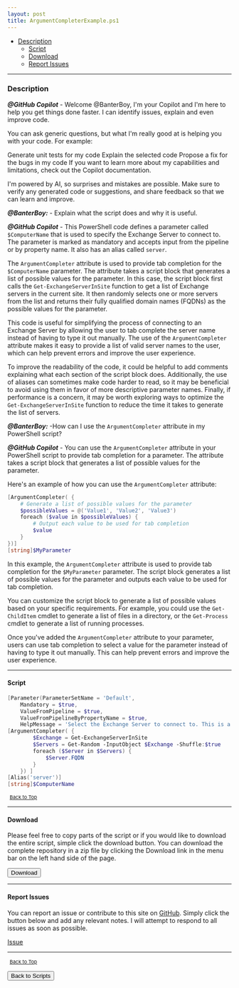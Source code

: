 ```yaml
---
layout: post
title: ArgumentCompleterExample.ps1
---
```


- [Description](#description)
  - [Script](#script)
  - [Download](#download)
  - [Report Issues](#report-issues)

---

### Description

**_@GitHub Copilot_** - Welcome @BanterBoy, I'm your Copilot and I'm here to help you get things done faster. I can identify issues, explain and even improve code.

You can ask generic questions, but what I'm really good at is helping you with your code. For example:

Generate unit tests for my code
Explain the selected code
Propose a fix for the bugs in my code
If you want to learn more about my capabilities and limitations, check out the Copilot documentation.

I'm powered by AI, so surprises and mistakes are possible. Make sure to verify any generated code or suggestions, and share feedback so that we can learn and improve.

**_@BanterBoy:_** - Explain what the script does and why it is useful.

**_@GitHub Copilot_** - This PowerShell code defines a parameter called `$ComputerName` that is used to specify the Exchange Server to connect to. The parameter is marked as mandatory and accepts input from the pipeline or by property name. It also has an alias called `server`.

The `ArgumentCompleter` attribute is used to provide tab completion for the `$ComputerName` parameter. The attribute takes a script block that generates a list of possible values for the parameter. In this case, the script block first calls the `Get-ExchangeServerInSite` function to get a list of Exchange servers in the current site. It then randomly selects one or more servers from the list and returns their fully qualified domain names (FQDNs) as the possible values for the parameter.

This code is useful for simplifying the process of connecting to an Exchange Server by allowing the user to tab complete the server name instead of having to type it out manually. The use of the `ArgumentCompleter` attribute makes it easy to provide a list of valid server names to the user, which can help prevent errors and improve the user experience.

To improve the readability of the code, it could be helpful to add comments explaining what each section of the script block does. Additionally, the use of aliases can sometimes make code harder to read, so it may be beneficial to avoid using them in favor of more descriptive parameter names. Finally, if performance is a concern, it may be worth exploring ways to optimize the `Get-ExchangeServerInSite` function to reduce the time it takes to generate the list of servers.

**_@BanterBoy:_** -How can I use the `ArgumentCompleter` attribute in my PowerShell script?

**_@GitHub Copilot_** - You can use the `ArgumentCompleter` attribute in your PowerShell script to provide tab completion for a parameter. The attribute takes a script block that generates a list of possible values for the parameter.

Here's an example of how you can use the `ArgumentCompleter` attribute:

```powershell
[ArgumentCompleter( {
    # Generate a list of possible values for the parameter
    $possibleValues = @('Value1', 'Value2', 'Value3')
    foreach ($value in $possibleValues) {
        # Output each value to be used for tab completion
        $value
    }
})]
[string]$MyParameter
```

In this example, the `ArgumentCompleter` attribute is used to provide tab completion for the `$MyParameter` parameter. The script block generates a list of possible values for the parameter and outputs each value to be used for tab completion.

You can customize the script block to generate a list of possible values based on your specific requirements. For example, you could use the `Get-ChildItem` cmdlet to generate a list of files in a directory, or the `Get-Process` cmdlet to generate a list of running processes.

Once you've added the `ArgumentCompleter` attribute to your parameter, users can use tab completion to select a value for the parameter instead of having to type it out manually. This can help prevent errors and improve the user experience.

---

#### Script

```powershell
[Parameter(ParameterSetName = 'Default',
	Mandatory = $true,
	ValueFromPipeline = $true,
	ValueFromPipelineByPropertyName = $true,
	HelpMessage = 'Select the Exchange Server to connect to. This is a random server from the site you are in. If you want to connect to a specific server, you can tab complete the server name and cycle through the list of servers in your site. This is a mandatory parameter.')]
[ArgumentCompleter( {
		$Exchange = Get-ExchangeServerInSite
		$Servers = Get-Random -InputObject $Exchange -Shuffle:$true
		foreach ($Server in $Servers) {
			$Server.FQDN
		}
	}) ]
[Alias('server')]
[string]$ComputerName
```

<span style="font-size:11px;"><a href="#"><i class="fas fa-caret-up" aria-hidden="true" style="color: white; margin-right:5px;"></i>Back to Top</a></span>

---

#### Download

Please feel free to copy parts of the script or if you would like to download the entire script, simple click the download button. You can download the complete repository in a zip file by clicking the Download link in the menu bar on the left hand side of the page.

<button class="btn" type="submit" onclick="window.open('/PowerShell/NewFunctions/ArgumentCompleterExample.ps1')">
    <i class="fa fa-cloud-download-alt">
    </i>
        Download
</button>

---

#### Report Issues

You can report an issue or contribute to this site on <a href="https://github.com/BanterBoy/scripts-blog/issues">GitHub</a>. Simply click the button below and add any relevant notes. I will attempt to respond to all issues as soon as possible.

<!-- Place this tag where you want the button to render. -->

<a class="github-button" href="https://github.com/BanterBoy/scripts-blog/issues/new?title=ArgumentCompleterExample.ps1&body=There is a problem with this function. Please find details below." data-show-count="true" aria-label="Issue BanterBoy/scripts-blog on GitHub">Issue</a>

---

<span style="font-size:11px;"><a href="#"><i class="fas fa-caret-up" aria-hidden="true" style="color: white; margin-right:5px;"></i>Back to Top</a></span>

<a href="/menu/_pages/scripts.html">
    <button class="btn">
        <i class='fas fa-reply'>
        </i>
            Back to Scripts
    </button>
</a>

[1]: http://ecotrust-canada.github.io/markdown-toc
[2]: https://github.com/googlearchive/code-prettify
